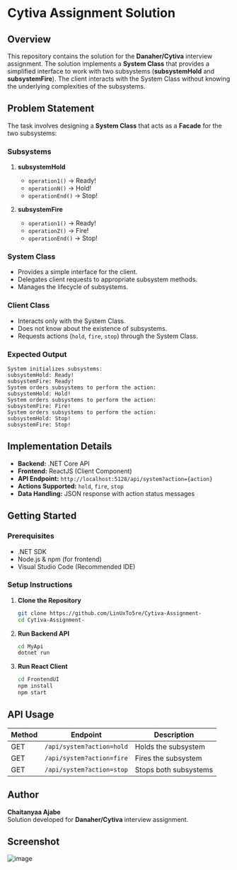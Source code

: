 # Cytiva Assignment Solution

## Overview
This repository contains the solution for the **Danaher/Cytiva** interview assignment. The solution implements a **System Class** that provides a simplified interface to work with two subsystems (**subsystemHold** and **subsystemFire**). The client interacts with the System Class without knowing the underlying complexities of the subsystems.

## Problem Statement
The task involves designing a **System Class** that acts as a **Facade** for the two subsystems:

### Subsystems
1. **subsystemHold**
   - `operation1()` → Ready!
   - `operationN()` → Hold!
   - `operationEnd()` → Stop!

2. **subsystemFire**
   - `operation1()` → Ready!
   - `operationZ()` → Fire!
   - `operationEnd()` → Stop!

### System Class
- Provides a simple interface for the client.
- Delegates client requests to appropriate subsystem methods.
- Manages the lifecycle of subsystems.

### Client Class
- Interacts only with the System Class.
- Does not know about the existence of subsystems.
- Requests actions (`hold`, `fire`, `stop`) through the System Class.

### Expected Output
```
System initializes subsystems:
subsystemHold: Ready!
subsystemFire: Ready!
System orders subsystems to perform the action:
subsystemHold: Hold!
System orders subsystems to perform the action:
subsystemFire: Fire!
System orders subsystems to perform the action:
subsystemHold: Stop!
subsystemFire: Stop!
```

## Implementation Details
- **Backend:** .NET Core API
- **Frontend:** ReactJS (Client Component)
- **API Endpoint:** `http://localhost:5128/api/system?action={action}`
- **Actions Supported:** `hold`, `fire`, `stop`
- **Data Handling:** JSON response with action status messages

## Getting Started
### Prerequisites
- .NET SDK
- Node.js & npm (for frontend)
- Visual Studio Code (Recommended IDE)

### Setup Instructions
1. **Clone the Repository**
   ```sh
   git clone https://github.com/LinUxTo5re/Cytiva-Assignment-
   cd Cytiva-Assignment-
   ```
2. **Run Backend API**
   ```sh
   cd MyApi
   dotnet run
   ```
3. **Run React Client**
   ```sh
   cd FrontendUI
   npm install
   npm start
   ```

## API Usage
| Method | Endpoint | Description |
|--------|---------|-------------|
| GET | `/api/system?action=hold` | Holds the subsystem |
| GET | `/api/system?action=fire` | Fires the subsystem |
| GET | `/api/system?action=stop` | Stops both subsystems |

## Author
**Chaitanyaa Ajabe**  
Solution developed for **Danaher/Cytiva** interview assignment.

## Screenshot
![image](https://github.com/user-attachments/assets/c909b8be-27f9-47e3-ba94-3ab26b0fffa5)
